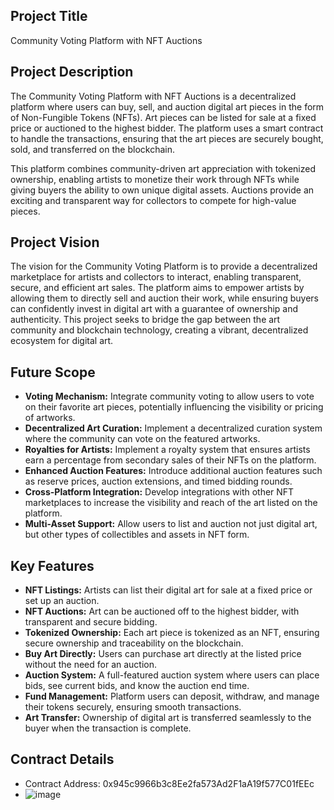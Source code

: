 ## Project Title

Community Voting Platform with NFT Auctions

## Project Description

The Community Voting Platform with NFT Auctions is a decentralized platform where users can buy, sell, and auction digital art pieces in the form of Non-Fungible Tokens (NFTs). Art pieces can be listed for sale at a fixed price or auctioned to the highest bidder. The platform uses a smart contract to handle the transactions, ensuring that the art pieces are securely bought, sold, and transferred on the blockchain.

This platform combines community-driven art appreciation with tokenized ownership, enabling artists to monetize their work through NFTs while giving buyers the ability to own unique digital assets. Auctions provide an exciting and transparent way for collectors to compete for high-value pieces.

## Project Vision

The vision for the Community Voting Platform is to provide a decentralized marketplace for artists and collectors to interact, enabling transparent, secure, and efficient art sales. The platform aims to empower artists by allowing them to directly sell and auction their work, while ensuring buyers can confidently invest in digital art with a guarantee of ownership and authenticity. This project seeks to bridge the gap between the art community and blockchain technology, creating a vibrant, decentralized ecosystem for digital art.

## Future Scope

- **Voting Mechanism:** Integrate community voting to allow users to vote on their favorite art pieces, potentially influencing the visibility or pricing of artworks.
- **Decentralized Art Curation:** Implement a decentralized curation system where the community can vote on the featured artworks.
- **Royalties for Artists:** Implement a royalty system that ensures artists earn a percentage from secondary sales of their NFTs on the platform.
- **Enhanced Auction Features:** Introduce additional auction features such as reserve prices, auction extensions, and timed bidding rounds.
- **Cross-Platform Integration:** Develop integrations with other NFT marketplaces to increase the visibility and reach of the art listed on the platform.
- **Multi-Asset Support:** Allow users to list and auction not just digital art, but other types of collectibles and assets in NFT form.

## Key Features

- **NFT Listings:** Artists can list their digital art for sale at a fixed price or set up an auction.
- **NFT Auctions:** Art can be auctioned off to the highest bidder, with transparent and secure bidding.
- **Tokenized Ownership:** Each art piece is tokenized as an NFT, ensuring secure ownership and traceability on the blockchain.
- **Buy Art Directly:** Users can purchase art directly at the listed price without the need for an auction.
- **Auction System:** A full-featured auction system where users can place bids, see current bids, and know the auction end time.
- **Fund Management:** Platform users can deposit, withdraw, and manage their tokens securely, ensuring smooth transactions.
- **Art Transfer:** Ownership of digital art is transferred seamlessly to the buyer when the transaction is complete.


## Contract Details
- Contract Address: 0x945c9966b3c8Ee2fa573Ad2F1aA19f577C01fEEc
- ![image](https://github.com/user-attachments/assets/47921355-e520-4bd5-b2bb-f3949f2c2b7d)
